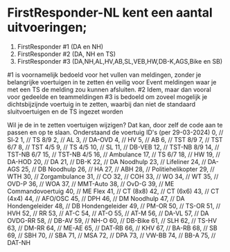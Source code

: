# FirstResponder-NL kent een aantal uitvoeringen;
1. FirstResponder #1 (DA en NH)
2. FirstResponder #2 (DA, NH en TS)
3. FirstResponder #3 (DA,NH,AL,HV,AB,SL,VEB,HW,DB-K,AGS,Bike en SB)

#1 is voornamelijk bedoeld voor het vullen van meldingen, zonder je belangrijke voertuigen in te zetten én veilig voor Event meldingen
   waar je met een TS de melding zou kunnen afsluiten.
#2 Idem, maar dan vooral voor gedeelde en teammeldingen
#3 is bedoeld om zoveel mogelijk je dichtsbijzijnde voertuig in te zetten, waarbij dan niet de standaard sluitvoertuigen en de TS ingezet worden

Wil je de in te zetten voertuigen wijzigen? Dat kan, door zelf de code aan te passen en op te slaan. 
Onderstaand de voertuig ID's (per 29-03-2024)
0, // SI‐2
1, // TS 8/9
2, // AL
3, // DA-OVD
4, // HV
5, // AB
6, // TST 8/9
7, // TST 6/7
8, // TST 4/5
9, // TS 4/5
10, // SL
11, // DB-VEB
12, // TST-NB 8/9
14, // TST-NB 6/7
15, // TST-NB 4/5
16, // Ambulance
17, // TS 6/7
18, // HW
19, // DA-HOD
20, // DA
21, // DB-K
22, // DA Noodhulp
23, // Lifeliner
24, // DA-AGS
25, // DB Noodhulp
26, // HA
27, // ABH
28, // Politiehelikopter
29, // WTH
30, // Zorgambulance
31, // CO
32, // COH
33, // WO
34, // WT
35, // OVD-P
36, // WOA
37, // MMT-Auto
38, // OvD-G
39, // ME Commandovoertuig
40, // ME Flex
41, // CT (8x8)
42, // CT (6x6)
43, // CT (4x4)
44, // AFO/OSC
45, // DPH
46, // DM Noodhulp
47, // DA Hondengeleider
48, // DB Hondengeleider
49, // PM-OR
50, // TS-OR
51, // HVH
52, // RR
53, // AT-C
54, // AT-O
55, // AT-M
56, // DA-VL
57, // DA OVDG-RR
58, // DB-AV
59, // NH-O
60, // DB-Bike
61, // SLH
62, // TS-HV
63, // DM-RR
64, // ME-AE
65, // DAT-RB
66, // KHV
67, // BA-RB
68, // SB
69, // SBH
70, // SBA
71, // MSA
72, // DPA
73, // VW-BB
74, // BB-A
75, // DAT-NH


